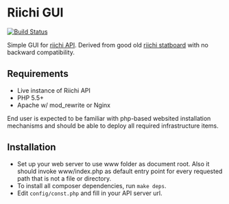 Riichi GUI
==========
[![Build Status](https://travis-ci.org/Furiten/riichi-gui.svg?branch=master)](https://travis-ci.org/Furiten/riichi-gui)

Simple GUI for [riichi API](https://github.com/Furiten/riichi-api). Derived from good old [riichi statboard](https://github.com/Furiten/riichi-statboard) with no backward compatibility.

Requirements
------------

- Live instance of Riichi API
- PHP 5.5+
- Apache w/ mod_rewrite or Nginx

End user is expected to be familiar with php-based websited installation mechanisms and should be able to deploy all required infrastructure items.

Installation
------------

- Set up your web server to use www folder as document root. Also it should invoke www/index.php as default entry point for every requested path that is not a file or directory.
- To install all composer dependencies, run `make deps`.
- Edit `config/const.php` and fill in your API server url.

